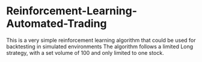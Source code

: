 # Reinforcement-Learning-Automated-Trading

This is a very simple reinforcement learning algorithm that could be used for backtesting in simulated environments
The algorithm follows a limited Long strategy, with a set volume of 100 and only limited to one stock.

